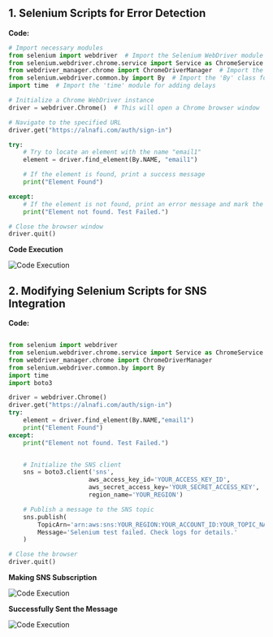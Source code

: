 ## 1. Selenium Scripts for Error Detection

**Code:**

```python
# Import necessary modules
from selenium import webdriver  # Import the Selenium WebDriver module
from selenium.webdriver.chrome.service import Service as ChromeService  # Import the ChromeService
from webdriver_manager.chrome import ChromeDriverManager  # Import the ChromeDriverManager
from selenium.webdriver.common.by import By  # Import the 'By' class for locating elements
import time  # Import the 'time' module for adding delays

# Initialize a Chrome WebDriver instance
driver = webdriver.Chrome()  # This will open a Chrome browser window

# Navigate to the specified URL
driver.get("https://alnafi.com/auth/sign-in")

try:
    # Try to locate an element with the name "email1"
    element = driver.find_element(By.NAME, "email1")

    # If the element is found, print a success message
    print("Element Found")

except:
    # If the element is not found, print an error message and mark the test as failed
    print("Element not found. Test Failed.")

# Close the browser window
driver.quit()

```
**Code Execution**

![Code Execution](https://i.imgur.com/YA4MjBR.png)

## 2. Modifying Selenium Scripts for SNS Integration

**Code:**

```python

from selenium import webdriver
from selenium.webdriver.chrome.service import Service as ChromeService
from webdriver_manager.chrome import ChromeDriverManager
from selenium.webdriver.common.by import By
import time
import boto3

driver = webdriver.Chrome()
driver.get("https://alnafi.com/auth/sign-in")
try:
    element = driver.find_element(By.NAME,"email1")
    print("Element Found")
except:
    print("Element not found. Test Failed.")


    # Initialize the SNS client
    sns = boto3.client('sns',
                      aws_access_key_id='YOUR_ACCESS_KEY_ID',
                      aws_secret_access_key='YOUR_SECRET_ACCESS_KEY',
                      region_name='YOUR_REGION')

    # Publish a message to the SNS topic
    sns.publish(
        TopicArn='arn:aws:sns:YOUR_REGION:YOUR_ACCOUNT_ID:YOUR_TOPIC_NAME',
        Message='Selenium test failed. Check logs for details.'
    )

# Close the browser
driver.quit()
```
**Making SNS Subscription**

![Code Execution](https://i.imgur.com/8X1EYpn.png)

**Successfully Sent the Message**

![Code Execution](https://i.imgur.com/RZffPyq.png)
